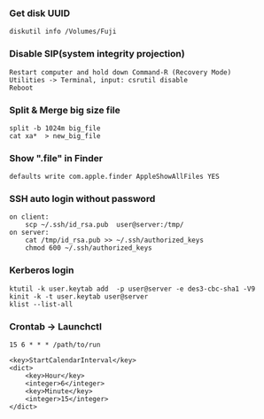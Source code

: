 ### Get disk UUID
    diskutil info /Volumes/Fuji

### Disable SIP(system integrity projection)
    Restart computer and hold down Command-R (Recovery Mode)
    Utilities -> Terminal, input: csrutil disable
    Reboot

### Split & Merge big size file
    split -b 1024m big_file
    cat xa*  > new_big_file

### Show ".file" in Finder
    defaults write com.apple.finder AppleShowAllFiles YES

### SSH auto login without password
    on client:
        scp ~/.ssh/id_rsa.pub  user@server:/tmp/
    on server:
        cat /tmp/id_rsa.pub >> ~/.ssh/authorized_keys
        chmod 600 ~/.ssh/authorized_keys

### Kerberos login
    ktutil -k user.keytab add  -p user@server -e des3-cbc-sha1 -V9
    kinit -k -t user.keytab user@server
    klist --list-all

### Crontab -> Launchctl
    15 6 * * * /path/to/run

    <key>StartCalendarInterval</key>
    <dict>
        <key>Hour</key>
        <integer>6</integer>
        <key>Minute</key>
        <integer>15</integer>
    </dict>
